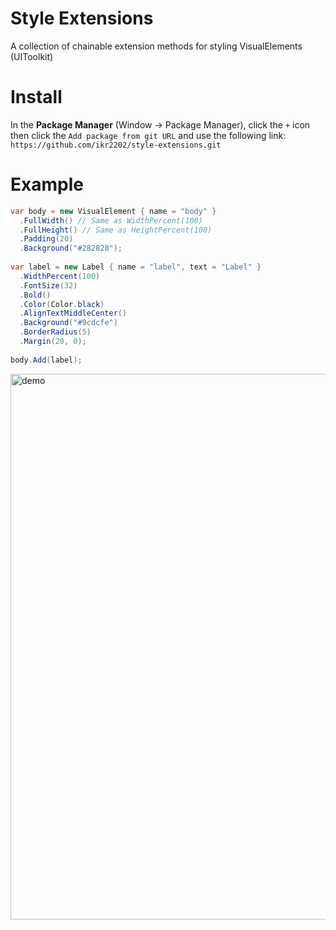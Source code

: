 # Style Extensions
A collection of chainable extension methods for styling VisualElements (UIToolkit)

# Install
In the **Package Manager** (Window -> Package Manager), click the `+` icon then click the `Add package from git URL` and use the following link:
`https://github.com/ikr2202/style-extensions.git`

# Example
```cs
var body = new VisualElement { name = "body" }
  .FullWidth() // Same as WidthPercent(100)
  .FullHeight() // Same as HeightPercent(100)
  .Padding(20)
  .Background("#282828");
  
var label = new Label { name = "label", text = "Label" }
  .WidthPercent(100)
  .FontSize(32)
  .Bold()
  .Color(Color.black)
  .AlignTextMiddleCenter()
  .Background("#9cdcfe")
  .BorderRadius(5)
  .Margin(20, 0);
  
body.Add(label);
```

<img width="873" alt="demo" src="https://user-images.githubusercontent.com/102294393/196889613-caf8d575-5f33-4189-8a89-b961908d8f3b.png">
